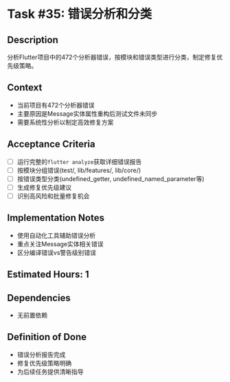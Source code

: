 # Task #35: 错误分析和分类

## Description
分析Flutter项目中的472个分析器错误，按模块和错误类型进行分类，制定修复优先级策略。

## Context
- 当前项目有472个分析器错误
- 主要原因是Message实体属性重构后测试文件未同步
- 需要系统性分析以制定高效修复方案

## Acceptance Criteria
- [ ] 运行完整的`flutter analyze`获取详细错误报告
- [ ] 按模块分组错误(test/, lib/features/, lib/core/)
- [ ] 按错误类型分类(undefined_getter, undefined_named_parameter等)
- [ ] 生成修复优先级建议
- [ ] 识别高风险和批量修复机会

## Implementation Notes
- 使用自动化工具辅助错误分析
- 重点关注Message实体相关错误
- 区分编译错误vs警告级别错误

## Estimated Hours: 1

## Dependencies
- 无前置依赖

## Definition of Done
- 错误分析报告完成
- 修复优先级策略明确
- 为后续任务提供清晰指导
